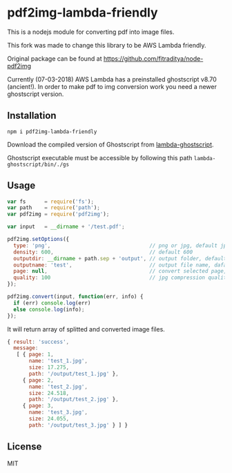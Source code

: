 # pdf2img-lambda-friendly

This is a nodejs module for converting pdf into image files.

This fork was made to change this library to be AWS Lambda friendly.

Original package can be found at https://github.com/fitraditya/node-pdf2img

Currently (07-03-2018) AWS Lambda has a preinstalled ghostscript v8.70 (ancient!). In order to make pdf to img conversion work you need a newer ghostscript version.

## Installation

`npm i pdf2img-lambda-friendly`

Download the compiled version of Ghostscript from [lambda-ghostscript](https://github.com/sina-masnadi/lambda-ghostscript).

Ghostscript executable must be accessible by following this path `lambda-ghostscript/bin/./gs`

## Usage

```javascript
var fs      = require('fs');
var path    = require('path');
var pdf2img = require('pdf2img');

var input   = __dirname + '/test.pdf';

pdf2img.setOptions({
  type: 'png',                                // png or jpg, default jpg
  density: 600,                               // default 600
  outputdir: __dirname + path.sep + 'output', // output folder, default null (if null given, then it will create folder name same as file name)
  outputname: 'test',                         // output file name, dafault null (if null given, then it will create image name same as input name)
  page: null,                                 // convert selected page, default null (if null given, then it will convert all pages)
  quality: 100                                // jpg compression quality, default: 100
});

pdf2img.convert(input, function(err, info) {
  if (err) console.log(err)
  else console.log(info);
});
```

It will return array of splitted and converted image files.

```javascript
{ result: 'success',
  message:
   [ { page: 1,
       name: 'test_1.jpg',
       size: 17.275,
       path: '/output/test_1.jpg' },
     { page: 2,
       name: 'test_2.jpg',
       size: 24.518,
       path: '/output/test_2.jpg' },
     { page: 3,
       name: 'test_3.jpg',
       size: 24.055,
       path: '/output/test_3.jpg' } ] }
```

## License

MIT
